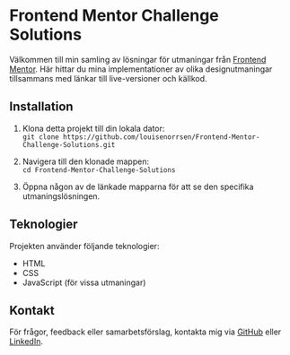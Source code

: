 # Frontend Mentor Challenge Solutions
Välkommen till min samling av lösningar för utmaningar från [Frontend Mentor](https://www.frontendmentor.io/). Här hittar du mina implementationer av olika designutmaningar tillsammans med länkar till live-versioner och källkod.  

## Installation

1. Klona detta projekt till din lokala dator:  
`git clone https://github.com/louisenorrsen/Frontend-Mentor-Challenge-Solutions.git`

2. Navigera till den klonade mappen:  
`cd Frontend-Mentor-Challenge-Solutions`

3. Öppna någon av de länkade mapparna för att se den specifika utmaningslösningen.

## Teknologier

Projekten använder följande teknologier:

- HTML
- CSS
- JavaScript (för vissa utmaningar)

## Kontakt

För frågor, feedback eller samarbetsförslag, kontakta mig via [GitHub](https://github.com/louisenorrsen) eller [LinkedIn](https://www.linkedin.com/in/louise-norrsén/).
